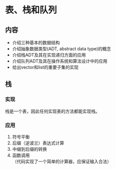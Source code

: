 # 表、栈和队列

## 内容
* 介绍三种基本的数据结构
* 介绍抽象数据类型(ADT, abstract data type)的概念
* 介绍栈ADT及其在实现递归方面的应用
* 介绍队列ADT及其在操作系统和算法设计中的应用
* 给出vector和list的重要子集的实现

## 栈
### 实现
栈是一个表，因此任何实现表的方法都能实现栈。
### 应用
1. 符号平衡
2. 后缀（逆波兰）表达式计算
3. 中缀到后缀的转换
4. 函数调用  
（代码实现了一个简单的计算器，应保证输入合法）
